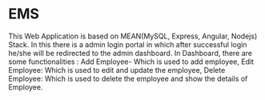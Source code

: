 # EMS
This Web Application is based on MEAN(MySQL, Express, Angular, Nodejs) Stack. 
In this there is a admin login portal in which after successful login he/she will be redirected to the admin dashboard. 
In Dashboard, there are some functionalities : Add Employee- Which is used to add employee, 
Edit Employee: Which is used to edit and update the employee,
Delete Employee: Which is used to delete the employee and show the details of Employee.
